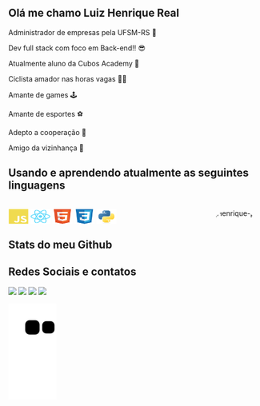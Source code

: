 ## Olá me chamo Luiz Henrique Real
<p> Administrador de empresas pela UFSM-RS 📒 </p>
<p> Dev full stack com foco em Back-end!! 😎 </p>
<p> Atualmente aluno da Cubos Academy 🧊 </p>
<p> Ciclista amador nas horas vagas 🚵‍♀️ </p>
<p> Amante de games 🕹️ </p>
<p> Amante de esportes ⚽ </p>
<p> Adepto a cooperação 🤝 </p>
<p> Amigo da vizinhança 📎</p>

## Usando e aprendendo atualmente as seguintes linguagens

<div style="display: inline_block"><br>
  <img align="center" alt="Henrique-Js" height="30" width="40" src="https://raw.githubusercontent.com/devicons/devicon/master/icons/javascript/javascript-plain.svg">
  <img align="center" alt="Henrique-React" height="30" width="40" src="https://raw.githubusercontent.com/devicons/devicon/master/icons/react/react-original.svg">
  <img align="center" alt="Henrique-HTML" height="30" width="40" src="https://raw.githubusercontent.com/devicons/devicon/master/icons/html5/html5-original.svg">
  <img align="center" alt="Henrique-CSS" height="30" width="40" src="https://raw.githubusercontent.com/devicons/devicon/master/icons/css3/css3-original.svg">
  <img align="center" alt="Henrique-Python" height="30" width="40" src="https://raw.githubusercontent.com/devicons/devicon/master/icons/python/python-original.svg">
  <img align="right" alt="Henrique-pic" height="100" style="border-radius:50px;" src="https://clubedosgeeks.com.br/wp-content/uploads/2016/01/dormrm.gif">
  
</div>

## Stats do meu Github


 
  ## Redes Sociais e contatos
 
<div> 
  <a href="https://www.instagram.com/henriquerealll/" target="_blank"><img src="https://img.shields.io/badge/-Instagram-%23E4405F?style=for-the-badge&logo=instagram&logoColor=white" target="_blank"></a>
  <a href="https://discord.gg/QN9tdGgrT2" target="_blank"><img src="https://img.shields.io/badge/Discord-7289DA?style=for-the-badge&logo=discord&logoColor=white" target="_blank"></a> 
  <a href = "mailto:henriquelhr77@gmail.com"><img src="https://img.shields.io/badge/-Gmail-%23333?style=for-the-badge&logo=gmail&logoColor=white" target="_blank"></a>
  <a href="https://www.linkedin.com/in/luiz-henrique-real-3aa457196/" target="_blank"><img src="https://img.shields.io/badge/-LinkedIn-%230077B5?style=for-the-badge&logo=linkedin&logoColor=white" target="_blank"></a> 
 
  ![Snake animation](https://github.com/HenriqueReal/HenriqueReal/blob/output/github-contribution-grid-snake.svg)
   
</div>
